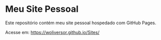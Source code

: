 # Meu Site Pessoal

Este repositório contém meu site pessoal hospedado com GitHub Pages.

Acesse em: https://woliversor.github.io/Sites/

